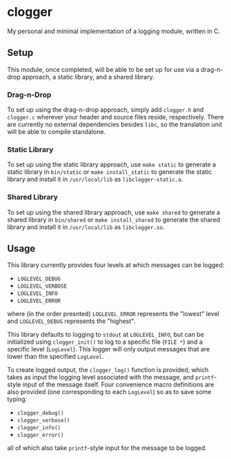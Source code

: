 # clogger

My personal and minimal implementation of a logging module, written in C.

## Setup

This module, once completed, will be able to be set up for use via a drag-n-drop approach, a static
library, and a shared library.

### Drag-n-Drop
To set up using the drag-n-drop approach, simply add `clogger.h` and `clogger.c` wherever your
header and source files reside, respectively. There are currently no external dependencies
besides `libc`, so the translation unit will be able to compile standalone.

### Static Library
To set up using the static library approach, use `make static` to generate a static library in
`bin/static` or `make install_static` to generate the static library and install it in
`/usr/local/lib` as `libclogger-static.a`.

### Shared Library
To set up using the shared library approach, use `make shared` to generate a shared library in
`bin/shared` or `make install_shared` to generate the shared library and install it in
`/usr/local/lib` as `libclogger.so`.

## Usage

This library currently provides four levels at which messages can be logged:

- `LOGLEVEL_DEBUG`
- `LOGLEVEL_VERBOSE`
- `LOGLEVEL_INFO`
- `LOGLEVEL_ERROR`

where (in the order presnted) `LOGLEVEL_ERROR` represents the "lowest" level and `LOGLEVEL_DEBUG`
represents the "highest".

This library defaults to logging to `stdout` at `LOGLEVEL_INFO`, but can be initialized using
`clogger_init()` to log to a specific file (`FILE *`) and a specific level (`LogLevel`). This
logger will only output messages that are lower than the specified `LogLevel`.

To create logged output, the `clogger_log()` function is provided, which takes as input the
logging level associated with the message, and `printf`-style input of the message itself. Four
convenience macro definitions are also provided (one corresponding to each `LogLevel`) so as to
save some typing:

- `clogger_debug()`
- `clogger_verbose()`
- `clogger_info()`
- `clogger_error()`

all of which also take `printf`-style input for the message to be logged.
